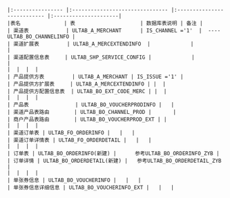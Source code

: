 
    |:---------------- |:------------------------------- |:--------------------------- |:---------------------|
    |表名              | 表                     | 数据库表说明 | 备注 |
    | 渠道表            | ULTAB_A_MERCHANT      | IS_CHANNEL ='1'  |  ----ULTAB_BO_CHANNELINFO |
    | 渠道扩展表         | ULTAB_A_MERCEXTENDINFO  |             |             |
    | 渠道配置信息表     | ULTAB_SHP_SERVICE_CONFIG |             |            |
    |  |  |  |
    | 产品提供方表         | ULTAB_A_MERCHANT | IS_ISSUE ='1' |
    | 产品提供方扩展表     | ULTAB_A_MERCEXTENDINFO | |  |
    | 产品提供方配置信息表  | ULTAB_BO_EXT_CODE_MERC | |  |
    |  |  |  |
    | 产品表     		    | ULTAB_BO_VOUCHERPRODINFO |   |
    | 渠道产品表路由        | ULTAB_BO_CHANNEL_PROD |       |
    | 商户产品表路由        | ULTAB_BO_VOUCHERPROD_EXT | |
    |  |  |  |
    | 渠道订单表 | ULTAB_FO_ORDERINFO |   |   |
    | 渠道订单详情表 | ULTAB_FO_ORDERDETAIL |   |   |
    |  |  |  |
    | 订单表 | ULTAB_BO_ORDERINFO(新建) |	  参考ULTAB_BO_ORDERINFO_ZYB |
    | 订单详情 | ULTAB_BO_ORDERDETAIL(新建) |   参考ULTAB_BO_ORDERDETAIL_ZYB |
    |  |  |  |
    | 单张券信息 | ULTAB_BO_VOUCHERINFO |   |   |
    | 单张券信息详细信息 | ULTAB_BO_VOUCHERINFO_EXT |   |   |
